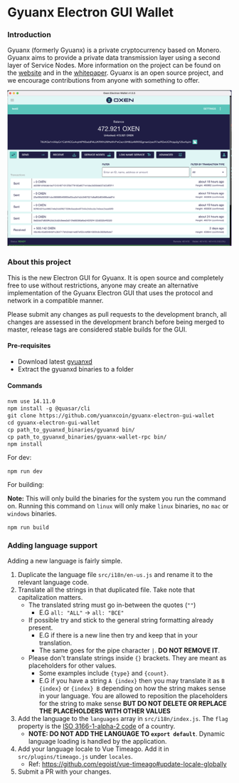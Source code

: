 # Gyuanx Electron GUI Wallet

### Introduction

Gyuanx (formerly Gyuanx) is a private cryptocurrency based on Monero. Gyuanx aims to provide a private data transmission layer using a second layer of Service Nodes.
More information on the project can be found on the [website](https://gyuan.online) and in the [whitepaper](https://gyuan.online/whitepaper). Gyuanx is an open source project, and we encourage contributions from anyone with something to offer.

![Gyuanx wallet image](./src-electron/icons/mrcuug.PNG)

### About this project

This is the new Electron GUI for Gyuanx. It is open source and completely free to use without restrictions, anyone may create an alternative implementation of the Gyuanx Electron GUI that uses the protocol and network in a compatible manner.

Please submit any changes as pull requests to the development branch, all changes are assessed in the development branch before being merged to master, release tags are considered stable builds for the GUI.

#### Pre-requisites

- Download latest [gyuanxd](https://github.com/yuanxcoin/gyuanx-core/releases/latest)
- Extract the gyuanxd binaries to a folder

#### Commands

```
nvm use 14.11.0
npm install -g @quasar/cli
git clone https://github.com/yuanxcoin/gyuanx-electron-gui-wallet
cd gyuanx-electron-gui-wallet
cp path_to_gyuanxd_binaries/gyuanxd bin/
cp path_to_gyuanxd_binaries/gyuanx-wallet-rpc bin/
npm install
```

For dev:

```
npm run dev
```

For building:

**Note:** This will only build the binaries for the system you run the command on. Running this command on `linux` will only make `linux` binaries, no `mac` or `windows` binaries.

```
npm run build
```

### Adding language support

Adding a new language is fairly simple.

1. Duplicate the language file `src/i18n/en-us.js` and rename it to the relevant language code.
2. Translate all the strings in that duplicated file. Take note that capitalization matters.
   - The translated string must go in-between the quotes (`""`)
     - E.G `all: "ALL"` -> `all: "ВСЕ"`
   - If possible try and stick to the general string formatting already present.
     - E.G if there is a new line then try and keep that in your translation.
     - The same goes for the pipe character `|`. **DO NOT REMOVE IT**.
   - Please don't translate strings inside `{}` brackets. They are meant as placeholders for other values.
     - Some examples include `{type}` and `{count}`.
     - E.G if you have a string `A {index}` then you may translate it as `B {index}` or `{index} B` depending on how the string makes sense in your language. You are allowed to reposition the placeholders for the string to make sense **BUT DO NOT DELETE OR REPLACE THE PLACEHOLDERS WITH OTHER VALUES**
3. Add the language to the `languages` array in `src/i18n/index.js`. The `flag` property is the [ISO 3166-1-alpha-2 code](https://www.iso.org/obp/ui/#search/code/) of a country.
   - **NOTE: DO NOT ADD THE LANGUAGE TO `export default`**. Dynamic language loading is handled by the application.
4. Add your language locale to Vue Timeago. Add it in `src/plugins/timeago.js` under `locales`.
   - Ref: https://github.com/egoist/vue-timeago#update-locale-globally
5. Submit a PR with your changes.

